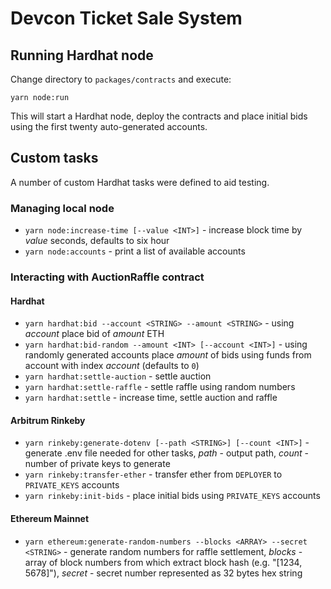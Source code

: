 # Devcon Ticket Sale System

## Running Hardhat node
Change directory to `packages/contracts` and execute:
```shell
yarn node:run
```
This will start a Hardhat node, deploy the contracts and place initial bids using the first twenty auto-generated accounts.

## Custom tasks
A number of custom Hardhat tasks were defined to aid testing.

### Managing local node
- `yarn node:increase-time [--value <INT>]` - increase block time by *value* seconds, defaults to six hour
- `yarn node:accounts` - print a list of available accounts

### Interacting with AuctionRaffle contract

#### Hardhat
- `yarn hardhat:bid --account <STRING> --amount <STRING>` - using *account* place bid of *amount* ETH
- `yarn hardhat:bid-random --amount <INT> [--account <INT>]` - using randomly generated accounts place *amount* of bids using funds from account with index *account* (defaults to `0`)
- `yarn hardhat:settle-auction` - settle auction
- `yarn hardhat:settle-raffle` - settle raffle using random numbers
- `yarn hardhat:settle` - increase time, settle auction and raffle

#### Arbitrum Rinkeby
- `yarn rinkeby:generate-dotenv [--path <STRING>] [--count <INT>]` - generate .env file needed for other tasks, *path* - output path, *count* - number of private keys to generate
- `yarn rinkeby:transfer-ether` - transfer ether from `DEPLOYER` to `PRIVATE_KEYS` accounts
- `yarn rinkeby:init-bids` - place initial bids using `PRIVATE_KEYS` accounts

#### Ethereum Mainnet
- `yarn ethereum:generate-random-numbers --blocks <ARRAY> --secret <STRING>` - generate random numbers for raffle settlement, *blocks* - array of block numbers from which extract block hash (e.g. "[1234, 5678]"), *secret* - secret number represented as 32 bytes hex string

